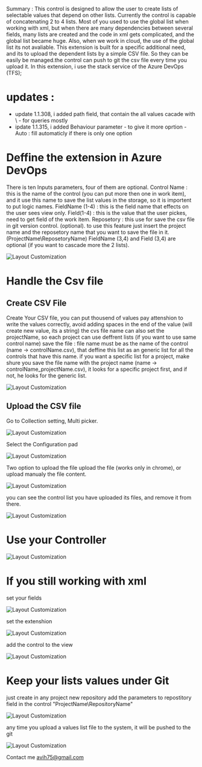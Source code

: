 Summary : This control is designed to allow the user to create lists of selectable values ​​that depend on other lists. Currently the control is capable of concatenating 2 to 4 lists.
Most of you used to use the global list when working with xml, but when there are many dependencies between several fields, many lists are created and the code in xml gets complicated, and the global list became huge.
Also, when we work in cloud, the use of the global list its not avaliable.
This extension is built for a specific additional need, and its to upload the dependent lists by a simple CSV file. So they can be easily be managed.the control can push to git the csv file every time you upload it.
In this extension, i use the stack service of the Azure DevOps (TFS);

# updates :
   * update 1.1.308, i added path field, that  contain the all values cacade with \ - for queries mostly
   * ipdate 1.1.315, i added Behaviour parameter - to give it more oprtion
    - Auto : fill automaticly if there is only one option

# Deffine the extension in Azure DevOps

There is ten Inputs parameters, four of them are optional.
Control Name    : this is the name of the control (you can put more then one in work item),
                  and it use this name to save the list values in the storage, so it is importent to put logic names.
FieldName (1-4) : this is the field name that effects on the user sees view only.
Field(1-4)      : this is the value that the user pickes, need to get field of the work item.
Reposetory      : this use for save the csv file in git version control. (optional).
                  to use this feature just insert the project name and the reposetory name that you want to save the file in it. (ProjectName\ReposetoryName)
FieldName (3,4) and Field (3,4) are optional (if you want to cascade more the 2 lists).

![Layout Customization](img/A.png) 

# Handle the Csv file
## Create CSV File

Create Your CSV file, you can put thousend of values
pay attenshion to write the values correctly, avoid adding spaces in the end of the value (will create new value, its a string)
the cvs file name can also set the projectName, so each project can use deffrent lists (if you want to use same control name)
save the file :
                file name must be as the name of the control (name -> controlName.csv), that deffine this list as an generic list for all the controls that have this name.
                if you want a specific list for a project, make shure you save the file name with the project name (name -> controlName_projectName.csv), it looks for a specific project first, and if not, he looks for the generic list.

![Layout Customization](img/C.png)

## Upload the CSV file

Go to Collection setting, Multi picker. 

![Layout Customization](img/D1.png)

Select the Configuration pad

![Layout Customization](img/D2.png)

Two option to upload the file
upload the file (works only in chrome), or upload manualy the file content.

![Layout Customization](img/D3.png)

you can see the control list you have uploaded its files, and remove it from there.

![Layout Customization](img/D4.png)

# Use your Controller

![Layout Customization](img/E.png)

# If you still working with xml

set your fields

![Layout Customization](img/F1.png)

set the extenshion

![Layout Customization](img/F2.png)

add the control to the view

![Layout Customization](img/F3.png)

# Keep your lists values under Git 

just create in any project new repository
add the parameters to repostitory field in the control "ProjectName\RepositoryName"

![Layout Customization](img/G1.png)

any time you upload a values list file to the system, it will be pushed to the git

![Layout Customization](img/G2.png)

Contact me avih75@gmail.com